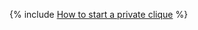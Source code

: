 {% include [How to start a private clique](../../../../_includes/user-guide/data-processing/chyt/cliques/start.md) %}